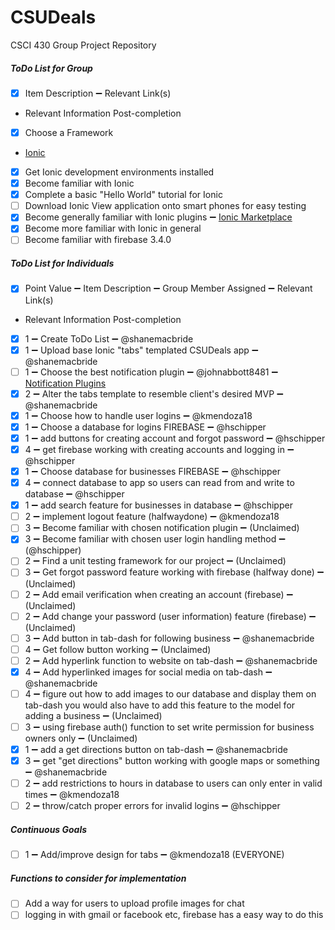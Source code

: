 # CSUDeals
CSCI 430 Group Project Repository

##### ToDo List for Group
- [x] Item Description :heavy_minus_sign: Relevant Link(s)
- Relevant Information Post-completion
- [x] Choose a Framework
- [Ionic](http://ionicframework.com/)
- [x] Get Ionic development environments installed
- [x] Become familiar with Ionic
- [x] Complete a basic "Hello World" tutorial for Ionic
- [ ] Download Ionic View application onto smart phones for easy testing
- [x] Become generally familiar with Ionic plugins :heavy_minus_sign: [Ionic Marketplace](https://market.ionic.io/plugins)
- [x] Become more familiar with Ionic in general
- [ ] Become familiar with firebase 3.4.0

##### ToDo List for Individuals
- [x] Point Value :heavy_minus_sign: Item Description :heavy_minus_sign: Group Member Assigned :heavy_minus_sign: Relevant Link(s)
- Relevant Information Post-completion
- [x] 1 :heavy_minus_sign: Create ToDo List :heavy_minus_sign: @shanemacbride
- [x] 1 :heavy_minus_sign: Upload base Ionic "tabs" templated CSUDeals app :heavy_minus_sign: @shanemacbride
- [ ] 1 :heavy_minus_sign: Choose the best notification plugin :heavy_minus_sign: @johnabbott8481 :heavy_minus_sign: [Notification Plugins](https://market.ionic.io/search?q=notifications)
- [x] 2 :heavy_minus_sign: Alter the tabs template to resemble client's desired MVP :heavy_minus_sign: @shanemacbride
- [x] 1 :heavy_minus_sign: Choose how to handle user logins :heavy_minus_sign: @kmendoza18
- [x] 1 :heavy_minus_sign: Choose a database for logins FIREBASE :heavy_minus_sign: @hschipper
- [x] 1 :heavy_minus_sign: add buttons for creating account and forgot password :heavy_minus_sign: @hschipper
- [x] 4 :heavy_minus_sign: get firebase working with creating accounts and logging in :heavy_minus_sign: @hschipper
- [x] 1 :heavy_minus_sign: Choose database for businesses  FIREBASE :heavy_minus_sign: @hschipper
- [x] 4 :heavy_minus_sign: connect database to app so users can read from and write to database :heavy_minus_sign: @hschipper
- [x] 1 :heavy_minus_sign: add search feature for businesses in database :heavy_minus_sign: @hschipper
- [ ] 2 :heavy_minus_sign: implement logout feature (halfwaydone) :heavy_minus_sign: @kmendoza18
- [ ] 3 :heavy_minus_sign: Become familiar with chosen notification plugin :heavy_minus_sign: (Unclaimed)
- [x] 3 :heavy_minus_sign: Become familiar with chosen user login handling method :heavy_minus_sign: (@hschipper)
- [ ] 2 :heavy_minus_sign: Find a unit testing framework for our project :heavy_minus_sign: (Unclaimed)
- [ ] 3 :heavy_minus_sign: Get forgot password feature working with firebase (halfway done) :heavy_minus_sign: (Unclaimed)
- [ ] 2 :heavy_minus_sign: Add email verification when creating an account (firebase) :heavy_minus_sign: (Unclaimed)
- [ ] 2 :heavy_minus_sign: Add change your password (user information) feature (firebase) :heavy_minus_sign: (Unclaimed)
- [ ] 3 :heavy_minus_sign: Add button in tab-dash for following business :heavy_minus_sign: @shanemacbride
- [ ] 4 :heavy_minus_sign: Get follow button working :heavy_minus_sign: (Unclaimed)
- [ ] 2 :heavy_minus_sign: Add hyperlink function to website on tab-dash :heavy_minus_sign: @shanemacbride
- [x] 4 :heavy_minus_sign: Add hyperlinked images for social media on tab-dash :heavy_minus_sign: @shanemacbride
- [ ] 4 :heavy_minus_sign: figure out how to add images to our database and display them on tab-dash you would also have to add this feature to the model for adding a business :heavy_minus_sign: (Unclaimed)
- [ ] 3 :heavy_minus_sign: using firebase auth() function to set write permission for business owners only :heavy_minus_sign: (Unclaimed)
- [x] 1 :heavy_minus_sign: add a get directions button on tab-dash :heavy_minus_sign: @shanemacbride
- [x] 3 :heavy_minus_sign: get "get directions" button working with google maps or something :heavy_minus_sign: @shanemacbride
- [ ] 2 :heavy_minus_sign: add restrictions to hours in database to users can only enter in valid times :heavy_minus_sign: @kmendoza18
- [ ] 2 :heavy_minus_sign: throw/catch proper errors for invalid logins :heavy_minus_sign: @hschipper

##### Continuous Goals
- [ ] 1 :heavy_minus_sign: Add/improve design for tabs :heavy_minus_sign: @kmendoza18 (EVERYONE)

##### Functions to consider for implementation
- [ ] Add a way for users to upload profile images for chat
- [ ] logging in with gmail or facebook etc, firebase has a easy way to do this
